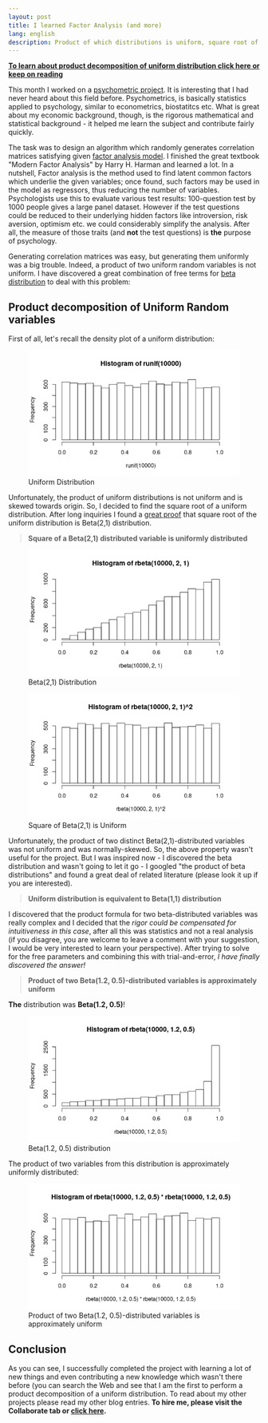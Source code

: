 ```yaml
---
layout: post
title: I learned Factor Analysis (and more)
lang: english
description: Product of which distributions is uniform, square root of uniform distributions
---
```


[**To learn about product decomposition of uniform distribution click here or keep on reading**](#unifrand)


This month I worked on a [psychometric project](https://en.wikipedia.org/wiki/Psychometrics). It is interesting that I had never heard about this field before. Psychometrics, is basically statistics applied to psychology, similar to econometrics, biostatitcs etc. What is great about my economic background, though, is the rigorous mathematical and statistical background - it helped me learn the subject and contribute fairly quickly.   

The task was to design an algorithm which randomly generates correlation matrices satisfying given [factor analysis model](https://en.wikipedia.org/wiki/Factor_analysis). I finished the great textbook "Modern Factor Analysis" by Harry H. Harman and learned a lot. In a nutshell, Factor analysis is the method used to find latent common factors which underlie the given variables; once found, such factors may be used in the model as regressors, thus reducing the number of variables. Psychologists use this to evaluate various test results: 100-question test by 1000 people gives a large panel dataset. However if the test questions could be reduced to their underlying hidden factors like introversion, risk aversion, optimism etc. we could considerably simplify the analysis. After all, the measure of those traits (and **not** the test questions) is **the** purpose of psychology.  

Generating correlation matrices was easy, but generating them uniformly was a big trouble. Indeed, a product of two uniform random variables is not uniform. I have discovered a great combination of free terms for [beta distribution](https://en.wikipedia.org/wiki/Beta_distribution) to deal with this problem:

## Product decomposition of Uniform Random variables <a name="unifrand"></a>

First of all, let's recall the density plot of a uniform distribution:

<figure class="blog">
	<img src="/assets/img/factoranalysis/unif.png" alt="Uniform distribution">
	<figcaption>Uniform Distribution</figcaption>
</figure>

Unfortunately, the product of uniform distributions is not uniform and is skewed towards origin. So, I decided to find the square root of a uniform distribution. After long inquiries I found a [great proof](http://www.sci.csueastbay.edu/~esuess/classes/Statistics_6401/Handouts/trans/TransUnif.pdf) that square root of the uniform distribution is Beta(2,1) distribution.

> **Square of a Beta(2,1) distributed variable is uniformly distributed**

<figure class="blog">
	<img src="/assets/img/factoranalysis/beta21.png" alt="Beta(2,1) distribution">
	<figcaption>Beta(2,1) Distribution</figcaption>
</figure>

<figure class="blog">
	<img src="/assets/img/factoranalysis/beta21sq.png" alt="Square of Beta(2,1) distribution">
	<figcaption>Square of Beta(2,1) is Uniform</figcaption>
</figure>

Unfortunately, the product of two distinct Beta(2,1)-distributed variables was not uniform and was normally-skewed. So, the above property wasn't useful for the project. But I was inspired now - I discovered the beta distribution and wasn't going to let it go - I googled "the product of beta distributions" and found a great deal of related literature (please look it up if you are interested). 

> **Uniform distribution is equivalent to Beta(1,1) distribution**

I discovered that the product formula for two beta-distributed variables was really complex and I decided that the _rigor could be compensated for intuitiveness in this case_, after all this was statistics and not a real analysis (if you disagree, you are welcome to leave a comment with your suggestion, I would be very interested to learn your perspective). After trying to solve for the free parameters and combining this with trial-and-error, _I have finally discovered the answer!_ 

> **Product of two Beta(1.2, 0.5)-distributed variables is approximately uniform**

**The** distribution was **Beta(1.2, 0.5)**!

<figure class="blog">
	<img src="/assets/img/factoranalysis/beta1205.png" alt="Beta(1.2,0.5) distribution">
	<figcaption>Beta(1.2, 0.5) distribution</figcaption>
</figure>

The product of two variables from this distribution is approximately uniformly distributed:

<figure class="blog">
	<img src="/assets/img/factoranalysis/beta1205prod.png" alt="Product of Beta(1.2,0.5) variables">
	<figcaption>Product of two Beta(1.2, 0.5)-distributed variables is approximately uniform</figcaption>
</figure>

## Conclusion

As you can see, I successfully completed the project with learning a lot of new things and even contributing a new knowledge which wasn't there before (you can search the Web and see that I am the first to perform a product decomposition of a uniform distribution. To read about my other projects please read my other blog entries. **To hire me, please visit the Collaborate tab or [click here](/collaborate).**  

